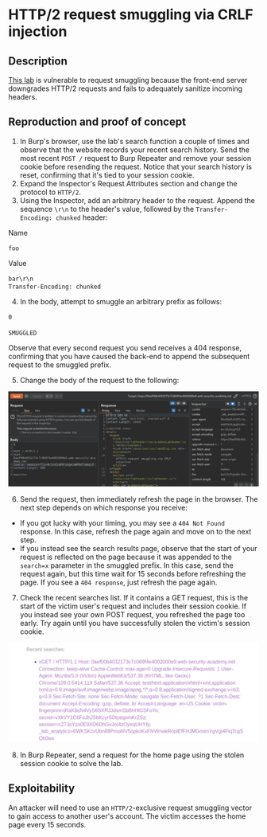 # HTTP/2 request smuggling via CRLF injection

## Description

[This lab](https://portswigger.net/web-security/request-smuggling/advanced/lab-request-smuggling-h2-request-smuggling-via-crlf-injection) is vulnerable to request smuggling because the front-end server downgrades HTTP/2 requests and fails to adequately sanitize incoming headers.

## Reproduction and proof of concept

1. In Burp's browser, use the lab's search function a couple of times and observe that the website records your recent search history. Send the most recent `POST /` request to Burp Repeater and remove your session cookie before resending the request. Notice that your search history is reset, confirming that it's tied to your session cookie.
2. Expand the Inspector's Request Attributes section and change the protocol to `HTTP/2`.
3. Using the Inspector, add an arbitrary header to the request. Append the sequence `\r\n` to the header's value, followed by the `Transfer-Encoding: chunked` header:

Name

```text
foo
```

Value

```text
bar\r\n
Transfer-Encoding: chunked
```

4. In the body, attempt to smuggle an arbitrary prefix as follows:

```text
0

SMUGGLED
```
Observe that every second request you send receives a 404 response, confirming that you have caused the back-end to append the subsequent request to the smuggled prefix.

5. Change the body of the request to the following:

![HTTP header smuggling](../../_static/images/smuggling9.png)

6. Send the request, then immediately refresh the page in the browser. The next step depends on which response you receive:
* If you got lucky with your timing, you may see a `404 Not Found` response. In this case, refresh the page again and move on to the next step.
* If you instead see the search results page, observe that the start of your request is reflected on the page because it was appended to the `search=x` parameter in the smuggled prefix. In this case, send the request again, but this time wait for 15 seconds before refreshing the page. If you see a `404 response`, just refresh the page again.
7. Check the recent searches list. If it contains a GET request, this is the start of the victim user's request and includes their session cookie. If you instead see your own POST request, you refreshed the page too early. Try again until you have successfully stolen the victim's session cookie.

![HTTP header smuggling](../../_static/images/smuggling10.png)

8. In Burp Repeater, send a request for the home page using the stolen session cookie to solve the lab.

## Exploitability

An attacker will need to use an `HTTP/2`-exclusive request smuggling vector to gain access to another user's account. The victim accesses the home page every 15 seconds. 

